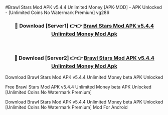 #Brawl Stars Mod APK v5.4.4 Unlimited Money [APK-MOD] - APK Unlocked - [Unlimited Coins No Watermark Premium] vg286



<div align="center">

<h3>🔴 Download [Server1] 👉👉 <a href="https://momento.my/?title=Brawl_Stars_Mod_APK_v5.4.4_Unlimited_Money">Brawl Stars Mod APK v5.4.4 Unlimited Money Mod Apk</a></h3><br>

<h3>🔴 Download [Server2] 👉👉 <a href="https://momento.my/?title=Brawl_Stars_Mod_APK_v5.4.4_Unlimited_Money">Brawl Stars Mod APK v5.4.4 Unlimited Money Mod Apk</a></h3>
</div>



Download Brawl Stars Mod APK v5.4.4 Unlimited Money beta APK Unlocked

Free Brawl Stars Mod APK v5.4.4 Unlimited Money beta APK Unlocked [Unlimited Coins No Watermark Premium]

Download Brawl Stars Mod APK v5.4.4 Unlimited Money beta APK Unlocked [Unlimited Coins No Watermark Premium] Mod For Android
